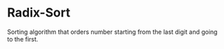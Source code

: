 # Radix-Sort

Sorting algorithm that orders number starting from the last digit and going to the first.
